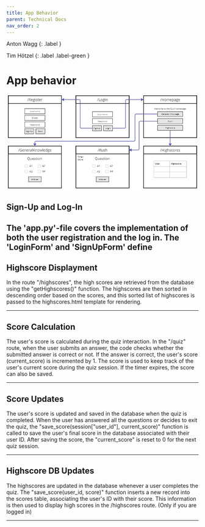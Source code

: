 ```yaml
---
title: App Behavior
parent: Technical Docs
nav_order: 2
---
```


Anton Wagg
{: .label }

Tim Hötzel
{: .label .label-green }

# App behavior

![Alt text](../assets/images/storyboard.JPG)
## Sign-Up and Log-In
The 'app.py'-file covers the implementation of both the user registration and the log in. The 'LoginForm' and 'SignUpForm' define 
---

## Highscore Displayment
In the route "/highscores", the high scores are retrieved from the database using the "getHighscores()" function. The highscores are then sorted in descending order based on the scores, and this sorted list of highscores is passed to the highscores.html template for rendering.

---

## Score Calculation
The user's score is calculated during the quiz interaction. In the "/quiz" route, when the user submits an answer, the code checks whether the submitted answer is correct or not. If the answer is correct, the user's score (current_score) is incremented by 1. The score is used to keep track of the user's current score during the quiz session. If the timer expires, the score can also be saved.

---

## Score Updates
The user's score is updated and saved in the database when the quiz is completed. When the user has answered all the questions or decides to exit the quiz, the "save_score(session["user_id"], current_score)" function is called to save the user's final score in the database associated with their user ID. After saving the score, the "current_score" is reset to 0 for the next quiz session.

---

## Highscore DB Updates
The highscores are updated in the database whenever a user completes the quiz. The "save_score(user_id, score)" function inserts a new record into the scores table, associating the user's ID with their score. This information is then used to display high scores in the /highscores route. (Only if you are logged in)

---




